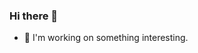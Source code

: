 ### Hi there 👋

- 🌱 I'm working on something interesting.

<!--
**Gavin942/Gavin942** is a ✨ _special_ ✨ repository because its `README.md` (this file) appears on your GitHub profile.
-->
